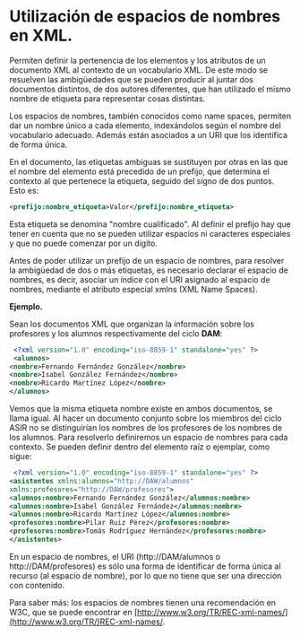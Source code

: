 # Utilización de espacios de nombres en XML.

 Permiten definir la pertenencia de los elementos y los atributos de un documento XML al contexto de un vocabulario XML. De este modo se resuelven las ambigüedades que se pueden producir al juntar dos documentos distintos, de dos autores diferentes, que han utilizado el mismo nombre de etiqueta para representar cosas distintas.

 Los espacios de nombres, también conocidos como name spaces, permiten dar un nombre único a cada elemento, indexándolos según el nombre del vocabulario adecuado. Además están asociados a un URI que los identifica de forma única.

En el documento, las etiquetas ambiguas se sustituyen por otras en las que el nombre del elemento está precedido de un prefijo, que determina el contexto al que pertenece 
la etiqueta, seguido del signo de dos puntos. Esto es:

```xml
<prefijo:nombre_etiqueta>Valor</prefijo:nombre_etiqueta>
```

 Esta etiqueta se denomina "nombre cualificado". Al definir el prefijo hay que tener en cuenta que no se pueden utilizar espacios ni caracteres especiales y que no puede comenzar por un dígito.

 Antes de poder utilizar un prefijo de un espacio de nombres, para resolver la ambigüedad de dos o más etiquetas, es necesario declarar el espacio de nombres, es decir, asociar un índice con el URI asignado al espacio de nombres, mediante el atributo especial xmlns (XML Name Spaces).

__Ejemplo.__

 Sean los documentos XML que organizan la información sobre los profesores y los alumnos respectivamente del ciclo __DAM__:

```xml
 <?xml version="1.0" encoding="iso-8859-1" standalone="yes" ?>
 <alumnos>
<nombre>Fernando Fernández González</nombre>
<nombre>Isabel González Fernández</nombre>
<nombre>Ricardo Martínez López</nombre>
</alumnos>
```

 Vemos que la misma etiqueta nombre existe en ambos documentos, se llama igual.
 Al hacer un documento conjunto sobre los miembros del ciclo ASIR no se distinguirían los nombres de los profesores de los nombres de los alumnos. Para resolverlo definiremos un espacio de nombres para cada contexto. Se pueden definir dentro del elemento raíz o ejemplar, como sigue: 

```xml
 <?xml version="1.0" encoding="iso-8859-1" standalone="yes" ?>
<asistentes xmlns:alumnos="http://DAW/alumnos"
xmlns:profesores="http://DAW/profesores">
<alumnos:nombre>Fernando Fernández González</alumnos:nombre>
<alumnos:nombre>Isabel González Fernández</alumnos:nombre>
<alumnos:nombre>Ricardo Martínez López</alumnos:nombre>
<profesores:nombre>Pilar Ruiz Pérez</profesores:nombre>
<profesores:nombre>Tomás Rodríguez Hernández</profesores:nombre>
</asistentes>
```

 En un espacio de nombres, el URI (http://DAM/alumnos o http://DAM/profesores) es sólo una forma de identificar de forma única al recurso (al espacio de nombre), por lo que no tiene que ser una dirección con contenido.

 Para saber más: los espacios de nombres tienen una recomendación en W3C, que se puede encontrar en [http://www.w3.org/TR/REC-xml-names/](http://www.w3.org/TR/)REC-xml-names/.
